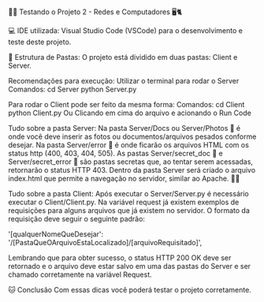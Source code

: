 🐾🌐 Testando o Projeto 2 - Redes e Computadores 🖥️🐈 

💻 IDE utilizada:
Visual Studio Code (VSCode) para o desenvolvimento e teste deste projeto.

📂 Estrutura de Pastas:
O projeto está dividido em duas pastas: Client e Server.

Recomendações para execução: 
Utilizar o terminal para rodar o Server 
Comandos: 
cd Server 
python Server.py

Para rodar o Client pode ser feito da mesma forma:
Comandos:
cd Client
python Client.py 
Ou Clicando em cima do arquivo e acionando o Run Code 


Tudo sobre a pasta Server:
Na pasta Server/Docs ou Server/Photos 📁 é onde você deve inserir as fotos ou documentos/arquivos pesados conforme desejar.
Na pasta Server/error 📁 é onde ficarão os arquivos HTML com os status http (400, 403, 404, 505).
As pastas Server/secret_doc 📁 e Server/secret_error 📁 são pastas secretas que, ao tentar serem acessadas, retornarão o status HTTP 403.
Dentro da pasta Server será criado o arquivo index.html que permite a navegação no servidor, similar ao Apache. 🐱‍👤

Tudo sobre a pasta Client:
Após executar o Server/Server.py é necessário executar o Client/Client.py.
Na variável request já existem exemplos de requisições para alguns arquivos que já existem no servidor. O formato da requisição deve seguir o seguinte padrão:

'[qualquerNomeQueDesejar': '/[PastaQueOArquivoEstaLocalizado]/[arquivoRequisitado]',


Lembrando que para obter sucesso, o status HTTP 200 OK deve ser retornado e o arquivo deve estar salvo em uma das pastas do Server e ser chamado corretamente na variável Request.

🐱 Conclusão
Com essas dicas você poderá testar o projeto corretamente.
